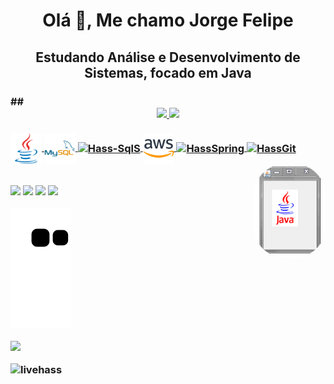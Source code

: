 <h1 align="center"> Olá 👋, Me chamo Jorge Felipe</h1>
<h2 align="center">Estudando Análise e Desenvolvimento de Sistemas, focado em Java</h2>

<h3 🌱 Atualmente Estudando: Java, Springbot, SqlServer </h3> 
##



<div align="center">
  <a href="https://github.com/livehass">
  <img height="180em" src="https://github-readme-stats.vercel.app/api?username=livehass&show_icons=true&theme=highcontrast&include_all_commits=true&count_private=true"/>
  <img height="180em" src="https://github-readme-stats.vercel.app/api/top-langs/?username=livehass&layout=compact&langs_count=7&theme=highcontrast"/>
</div>

</div>
<div style="display: inline_block"><br>
  <img align="center" alt="Hass-java" height="50" width="50" src="https://raw.githubusercontent.com/devicons/devicon/master/icons/java/java-original.svg">
  <img align="center" alt="Hass-Sql" height="50" width="50" src="https://raw.githubusercontent.com/devicons/devicon/master/icons/mysql/mysql-original-wordmark.svg">
  <img align="center" alt="Hass-SqlS" height="50" width="50" src="https://www.svgrepo.com/show/303229/microsoft-sql-server-logo.svg">
  <img align="center" alt="Hass-AWSL" height="50" width="50" src="https://raw.githubusercontent.com/devicons/devicon/master/icons/amazonwebservices/amazonwebservices-original-wordmark.svg"<
  <img align="center" alt="Hass-Azu" height="50" width="50" src="https://www.vectorlogo.zone/logos/microsoft_azure/microsoft_azure-icon.svg">
  <img align="center" alt="HassSpring" height="50" width="50" src="https://www.vectorlogo.zone/logos/springio/springio-icon.svg">
  <img align="center" alt="HassGit" height="50" width="50" src="https://www.vectorlogo.zone/logos/git-scm/git-scm-icon.svg">
  <img align="right" alt="Java-Pic" height="150" style="border-radius:50px;" src="https://raw.githubusercontent.com/livehass/files/master/java.gif?width=676&height=676">
</div>

##

<div> 
  <a href="https://www.instagram.com/felipe.siper/" target="_blank"><img src="https://img.shields.io/badge/-Instagram-%23E4405F?style=for-the-badge&logo=instagram&logoColor=white" target="_blank"></a>
 	<a href="https://www.twitch.tv/sieuus" target="_blank"><img src="https://img.shields.io/badge/Twitch-9146FF?style=for-the-badge&logo=twitch&logoColor=white" target="_blank"></a>
 <a href = "mailto:Silva.felipe12@hotmail.com"><img src="https://img.shields.io/badge/Microsoft_Outlook-0078D4?style=for-the-badge&logo=microsoft-outlook&logoColor=white" target="_blank"></a>
  <a href="https://www.linkedin.com/in/jorge-felipe-silva-26b29b11a/" target="_blank"><img src="https://img.shields.io/badge/-LinkedIn-%230077B5?style=for-the-badge&logo=linkedin&logoColor=white" target="_blank"></a> 
 
  ![Snake animation](https://github.com/rafaballerini/rafaballerini/blob/output/github-contribution-grid-snake.svg)
 
</div>
<a href="https://github.com/livehass" target="_blank"><img src="https://img.shields.io/badge/Meus-projetos-green" target="_blank"></a><p align="left"> <img src="https://komarev.com/ghpvc/?username=livehass&label=Profile%20views&color=0e75b6&style=flat" alt="livehass" /> </p>

